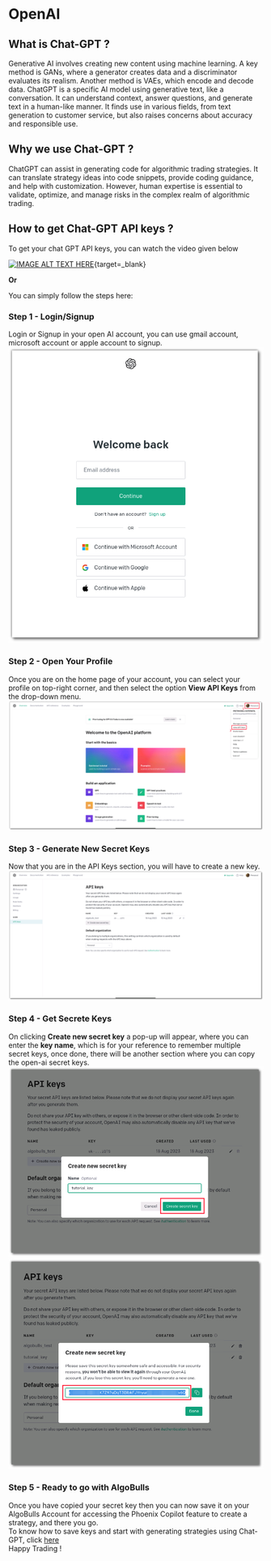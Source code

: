 [//]: # (# Generate Strategy using Generative AI)

# OpenAI

## What is Chat-GPT ?
Generative AI involves creating new content using machine learning. A key method is GANs, where a generator creates data and a discriminator evaluates its realism. Another method is VAEs, which encode and decode data. ChatGPT is a specific AI model using generative text, like a conversation. It can understand context, answer questions, and generate text in a human-like manner. It finds use in various fields, from text generation to customer service, but also raises concerns about accuracy and responsible use.

## Why we use Chat-GPT ?
ChatGPT can assist in generating code for algorithmic trading strategies. It can translate strategy ideas into code snippets, provide coding guidance, and help with customization. However, human expertise is essential to validate, optimize, and manage risks in the complex realm of algorithmic trading.

## How to get Chat-GPT API keys ?

To get your chat GPT API keys, you can watch the video given below

[![IMAGE ALT TEXT HERE](http://img.youtube.com/vi/EQQjdwdVQ-M/0.jpg)](https://youtu.be/EQQjdwdVQ-M?t=22){target=_blank}

**Or**

You can simply follow the steps here:

### Step 1 - Login/Signup
Login or Signup in your open AI account, you can use gmail account, microsoft account or apple account to signup.
[![chat gpt login](imgs/chat_gpt_login.png)](imgs/chat_gpt_login.png)    

### Step 2 - Open Your Profile
Once you are on the home page of your account, you can select your profile on top-right corner, and then select the option **View API Keys** from the drop-down menu.
[![chat gpt profile](imgs/chat_gpt_profile.png)](imgs/chat_gpt_profile.png)

### Step 3 - Generate New Secret Keys
Now that you are in the API Keys section, you will have to create a new key. 
[![chat gpt profile](imgs/chat_gpt_api_keys.png)](imgs/chat_gpt_api_keys.png)

### Step 4 - Get Secrete Keys
On clicking **Create new secret key** a pop-up will appear, where you can enter the **key name**, which is for your reference to remember multiple secret keys, once done, there will be another section where you can copy the open-ai secret keys.
[![chat gpt profile](imgs/chat_gpt_api_key_name.png)](imgs/chat_gpt_api_key_name.png)
[![chat gpt profile](imgs/chat_gpt_copy_api_key.png)](imgs/chat_gpt_copy_api_key.png)

### Step 5 - Ready to go with AlgoBulls
Once you have copied your secret key then you can now save it on your AlgoBulls Account for accessing the Phoenix Copilot feature to create a strategy, and there you go.  
To know how to save keys and start with generating strategies using Chat-GPT, click [here](../python_build/python-build-code-gen-ai.md)  
Happy Trading !